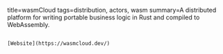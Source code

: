title=wasmCloud
tags=distribution, actors, wasm
summary=A distributed platform for writing portable business logic in Rust and compiled to WebAssembly.
~~~~~~

[Website](https://wasmcloud.dev/)
